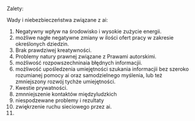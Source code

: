 Zalety:


Wady i niebezbieczeństwa związane z ai:
1) Negatywny wpływ na środowisko i wysokie zużycie energii.
2) możliwe nagłe negatywne zmiany w ilości ofert pracy w zakresie określonych dziedzin.
3) Brak prawdziwej kreatywności.
4) Problemy natury prawnej związane z Prawami autorskimi.
5) możliwość rozpowszechninaia błędnych informacjii.
6) możliwość upośledzenia umiejętności szukania informacjii bez szeroko rozumianej pomocy ai oraz samodzielnego myślenia, lub też zmniejszony rozwój tychże umiejętności.
7) Kwestie prywatności.
8) zmnniejszenie kontaktów międzyludzkich
9) niespodzewane problemy i rezultaty
10) zwiękrzenie ruchu sieciowego przez ai.
11) 
